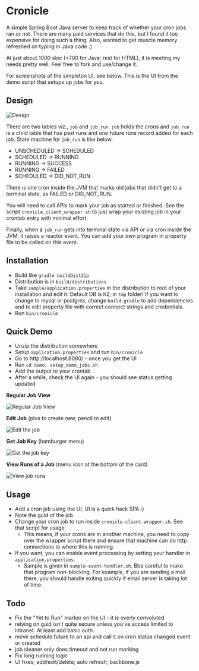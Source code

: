 # Cronicle

A simple Spring Boot Java server to keep track of whether your cron jobs ran or not. There are many paid
services that do this, but I found it too expensive for doing such a thing.
Also, wanted to get muscle memory refreshed on typing in Java code :)

At just about 1000 sloc (<700 for Java; rest for HTML), it is meeting my needs pretty well. Feel free to 
fork and use/change it.

For screenshots of the simpleton UI, see below. This is the UI from the demo
script that setups up jobs for you.

## Design

![Design](docs/cronicle.png)

There are two tables viz., `job` and `job_run`. `job` holds the crons and
`job_run` is a child table that has past runs and *one* future runs record added
for each job. State machine for `job_run` is like below.

* UNSCHEDULED -> SCHEDULED
* SCHEDULED -> RUNNING
* RUNNING -> SUCCESS 
* RUNNING -> FAILED
* SCHEDULED -> DID_NOT_RUN
  
There is one cron inside the JVM that marks old jobs that didn't get to
a terminal state, as FAILED or DID_NOT_RUN.

You will need to call APIs to mark your job as started or finished. See
the script `cronicle_client_wrapper.sh` to just wrap your existing job in your
crontab entry with minimal effort.

Finally, when a `job_run` gets into terminal state via API or via cron inside
the JVM, it raises a reactor event. You can add your own program in property
file to be called on this event. 


## Installation

* Build like `gradle buildDistZip`
* Distribution is in `build/distributions`
* Take `sample/application.properties` in the distribution to root of your installation and edit it. Default DB is h2; in `tmp` folder!
  If you want to change to mysql or postgres, change `build.gradle` to add dependencies and to edit property file with correct connect strings and credentials.
* Run `bin/cronicle`

## Quick Demo
* Unzip the distribution somewhere
* Setup `application.properties` and run `bin/cronicle`
* Go to http://localhost:8080/ - once you get the UI
* Run `cd demo; setup_demo_jobs.sh`
* Add the output to your crontab
* After a while, check the UI again - you should see status getting updated

**Regular Job View**

![Regular Job View](docs/screenshot_01_view.png)

**Edit Job** (plus to create new, pencil to edit)

![Edit the job](docs/screenshot_02_edit.png)

**Get Job Key** (hamburger menu)

![Get the job key](docs/screenshot_02_key.png)

**View Runs of a Job** (menu icon at the bottom of the card)

![View job runs](docs/screenshot_03_log.png)

## Usage

* Add a cron job using the UI. UI is a quick hack SPA :)
* Note  the guid of the job
* Change your cron job to run inside `cronicle-client-wrapper.sh`. See that script for usage.
  * This means, if your crons are in another machine, you need to copy over the wrapper script there
    and ensure that machine can do http connections to where this is running.
* If you want, you can enable event processing by setting your handler in `application.properties`.
  * Sample is given in `sample-event-handler.sh`. Bbe careful to make that program non-blocking.  For example, if you are sending a mail there, you should handle exiting quickly if email server is taking lot of time.

## Todo

* Fix the "Yet to Run" marker on the UI - it is overly convoluted
* relying on guid isn't quite secure unless you've access limited to intranet.
  At least add basic auth.
* move schedule future to an api and call it on cron status changed event or created
* job cleaner only does timeout and not run marking
* Fix long running logic
* UI fixes; add/edit/delete; auto refresh; backbone.js

